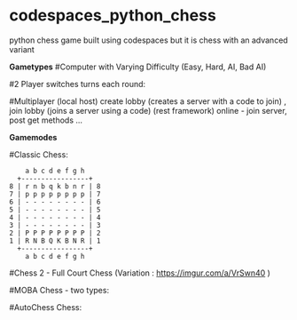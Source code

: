 # codespaces_python_chess
python chess game built using codespaces but it is chess with an advanced variant

__Gametypes__
#Computer
  with Varying Difficulty (Easy, Hard, AI, Bad AI)

#2 Player
  switches turns each round:

#Multiplayer
  (local host) create lobby (creates a server with a code to join) , join lobby (joins a server using a code)
  (rest framework) online - join server, post get methods ...



__Gamemodes__

#Classic Chess:


        a b c d e f g h
      +-----------------+
    8 | r n b q k b n r | 8
    7 | p p p p p p p p | 7
    6 | - - - - - - - - | 6
    5 | - - - - - - - - | 5
    4 | - - - - - - - - | 4
    3 | - - - - - - - - | 3
    2 | P P P P P P P P | 2
    1 | R N B Q K B N R | 1
      +-----------------+
        a b c d e f g h


#Chess 2 - Full Court Chess
(Variation : https://imgur.com/a/VrSwn40 )


#MOBA Chess - two types:


#AutoChess Chess:
